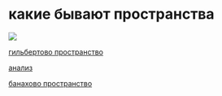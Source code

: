 # какие бывают пространства
![](Screenshot%20from%202020-07-05%2010-14-30.png)

[гильбертово пространство](%D0%B3%D0%B8%D0%BB%D1%8C%D0%B1%D0%B5%D1%80%D1%82%D0%BE%D0%B2%D0%BE%20%D0%BF%D1%80%D0%BE%D1%81%D1%82%D1%80%D0%B0%D0%BD%D1%81%D1%82%D0%B2%D0%BE)

[анализ](%D0%B0%D0%BD%D0%B0%D0%BB%D0%B8%D0%B7)

[банахово пространство](%D0%B1%D0%B0%D0%BD%D0%B0%D1%85%D0%BE%D0%B2%D0%BE%20%D0%BF%D1%80%D0%BE%D1%81%D1%82%D1%80%D0%B0%D0%BD%D1%81%D1%82%D0%B2%D0%BE)